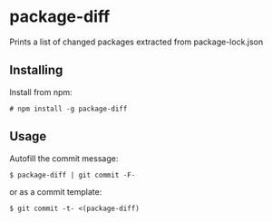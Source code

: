 # package-diff

Prints a list of changed packages extracted from package-lock.json

## Installing

Install from npm:

    # npm install -g package-diff

## Usage

Autofill the commit message:

    $ package-diff | git commit -F-

or as a commit template:

    $ git commit -t- <(package-diff)
